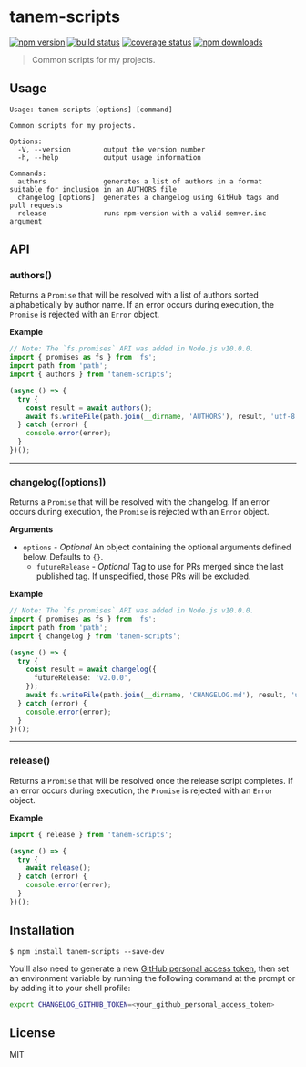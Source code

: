 # tanem-scripts

[![npm version](https://img.shields.io/npm/v/tanem-scripts.svg?style=flat-square)](https://www.npmjs.com/package/tanem-scripts)
[![build status](https://img.shields.io/github/workflow/status/tanem/tanem-scripts/CI?style=flat-square)](https://github.com/tanem/tanem-scripts/actions?query=workflow%3ACI)
[![coverage status](https://img.shields.io/codecov/c/github/tanem/tanem-scripts.svg?style=flat-square)](https://codecov.io/gh/tanem/tanem-scripts)
[![npm downloads](https://img.shields.io/npm/dm/tanem-scripts.svg?style=flat-square)](https://www.npmjs.com/package/tanem-scripts)

> Common scripts for my projects.

## Usage

```
Usage: tanem-scripts [options] [command]

Common scripts for my projects.

Options:
  -V, --version        output the version number
  -h, --help           output usage information

Commands:
  authors              generates a list of authors in a format suitable for inclusion in an AUTHORS file
  changelog [options]  generates a changelog using GitHub tags and pull requests
  release              runs npm-version with a valid semver.inc argument
```

## API

### authors()

Returns a `Promise` that will be resolved with a list of authors sorted alphabetically by author name. If an error occurs during execution, the `Promise` is rejected with an `Error` object.

**Example**

```ts
// Note: The `fs.promises` API was added in Node.js v10.0.0.
import { promises as fs } from 'fs';
import path from 'path';
import { authors } from 'tanem-scripts';

(async () => {
  try {
    const result = await authors();
    await fs.writeFile(path.join(__dirname, 'AUTHORS'), result, 'utf-8');
  } catch (error) {
    console.error(error);
  }
})();
```

---

### changelog([options])

Returns a `Promise` that will be resolved with the changelog. If an error occurs during execution, the `Promise` is rejected with an `Error` object.

**Arguments**

- `options` - _Optional_ An object containing the optional arguments defined below. Defaults to `{}`.
  - `futureRelease` - _Optional_ Tag to use for PRs merged since the last published tag. If unspecified, those PRs will be excluded.

**Example**

```ts
// Note: The `fs.promises` API was added in Node.js v10.0.0.
import { promises as fs } from 'fs';
import path from 'path';
import { changelog } from 'tanem-scripts';

(async () => {
  try {
    const result = await changelog({
      futureRelease: 'v2.0.0',
    });
    await fs.writeFile(path.join(__dirname, 'CHANGELOG.md'), result, 'utf-8');
  } catch (error) {
    console.error(error);
  }
})();
```

---

### release()

Returns a `Promise` that will be resolved once the release script completes. If an error occurs during execution, the `Promise` is rejected with an `Error` object.

**Example**

```ts
import { release } from 'tanem-scripts';

(async () => {
  try {
    await release();
  } catch (error) {
    console.error(error);
  }
})();
```

## Installation

```
$ npm install tanem-scripts --save-dev
```

You'll also need to generate a new [GitHub personal access token](https://github.com/settings/tokens), then set an environment variable by running the following command at the prompt or by adding it to your shell profile:

```sh
export CHANGELOG_GITHUB_TOKEN=<your_github_personal_access_token>
```

## License

MIT
